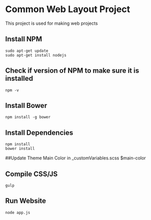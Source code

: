 # Common Web Layout Project
This project is used for making web projects

## Install NPM
    sudo apt-get update
    sudo apt-get install nodejs

## Check if version of NPM to make sure it is installed
    npm -v

## Install Bower
    npm install -g bower

## Install Dependencies
    npm install
    bower install

##Update Theme Main Color in _customVariables.scss
    $main-color

## Compile CSS/JS
    gulp

## Run Website
    node app.js

